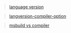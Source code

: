 


> [language version](https://docs.microsoft.com/en-us/dotnet/csharp/language-reference/configure-language-version)

> [langversion-compiler-option](https://docs.microsoft.com/en-us/dotnet/csharp/language-reference/compiler-options/langversion-compiler-option)

> [msbuild vs compiler](https://stackoverflow.com/questions/21037018/msbuild-vs-compiler)